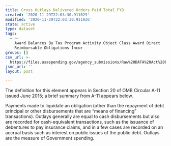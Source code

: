```yaml
---
title: Gross Outlays Delivered Orders Paid Total FYB
created: '2020-11-29T22:03:30.911029'
modified: '2020-11-29T22:03:30.911036'
state: active
type: dataset
tags:
  - >-
    Award Balances By Tas Program Activity Object Class Award Direct
    Reimbursable Obligations Incur
groups: []
csv_url: >-
  https://files.usaspending.gov/agency_submissions/Raw%20DATA%20Act%20Files/index.html
json_url: ''
layout: post

---
```

The definition for this element appears in Section 20 of OMB Circular A-11 issued June 2015; a brief summary from A-11 appears below.

Payments made to liquidate an obligation (other than the repayment of debt principal or other disbursements that are “means of financing” transactions). Outlays generally are equal to cash disbursements but also are recorded for cash-equivalent transactions, such as the issuance of debentures to pay insurance claims, and in a few cases are recorded on an accrual basis such as interest on public issues of the public debt. Outlays are the measure of Government spending. 


